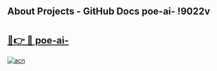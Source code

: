 ## About Projects - GitHub Docs poe-ai- !9022v

# <h2><a href="https://andorid.site?title=poe-ai-&ref=13PRO">🔗👉 🔴 poe-ai-</a></h2>

[![acn](https://github.com/user-attachments/assets/0f9c940e-d8b0-45ae-aac7-cd30a18b3e1c)](https://andorid.site?title=poe-ai-&ref=13PRO)

